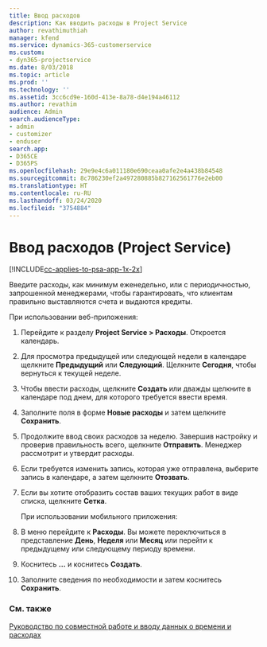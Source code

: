 ```yaml
---
title: Ввод расходов
description: Как вводить расходы в Project Service
author: revathimuthiah
manager: kfend
ms.service: dynamics-365-customerservice
ms.custom:
- dyn365-projectservice
ms.date: 8/03/2018
ms.topic: article
ms.prod: ''
ms.technology: ''
ms.assetid: 3cc6cd9e-160d-413e-8a78-d4e194a46112
ms.author: revathim
audience: Admin
search.audienceType:
- admin
- customizer
- enduser
search.app:
- D365CE
- D365PS
ms.openlocfilehash: 29e9e4c6a011180e690ceaa0afe2e4a438b84548
ms.sourcegitcommit: 8c786230ef2a497280885b827162561776e2eb00
ms.translationtype: HT
ms.contentlocale: ru-RU
ms.lasthandoff: 03/24/2020
ms.locfileid: "3754884"
---
```

# <a name="enter-expenses-project-service"></a>Ввод расходов (Project Service)

[!INCLUDE[cc-applies-to-psa-app-1x-2x](../includes/cc-applies-to-psa-app-1x-2x.md)]

Введите расходы, как минимум еженедельно, или с периодичностью, запрошенной менеджерами, чтобы гарантировать, что клиентам правильно выставляются счета и выдаются кредиты.  
  
 При использовании веб-приложения:  
  
1. Перейдите к разделу **Project Service > Расходы**. Откроется календарь.  
  
2. Для просмотра предыдущей или следующей недели в календаре щелкните **Предыдущий** или **Следующий**. Щелкните **Сегодня**, чтобы вернуться к текущей неделе.  
  
3. Чтобы ввести расходы, щелкните **Создать** или дважды щелкните в календаре под днем, для которого требуется ввести время.  
  
4. Заполните поля в форме **Новые расходы** и затем щелкните **Сохранить**.  
  
5. Продолжите ввод своих расходов за неделю. Завершив настройку и проверив правильность всего, щелкните **Отправить**. Менеджер рассмотрит и утвердит расходы.  
  
6. Если требуется изменить запись, которая уже отправлена, выберите запись в календаре, а затем щелкните **Отозвать**.  
  
7. Если вы хотите отобразить состав ваших текущих работ в виде списка, щелкните **Сетка**.  
  
   При использовании мобильного приложения:  
  
8. В меню перейдите к **Расходы**.     Вы можете переключиться в представление **День**, **Неделя** или **Месяц** или перейти к предыдущему или следующему периоду времени.  
  
9. Коснитесь **…** и коснитесь **Создать**.  
  
10. Заполните сведения по необходимости и затем коснитесь **Сохранить**.  
  
### <a name="see-also"></a>См. также  
 [Руководство по совместной работе и вводу данных о времени и расходах](../project-service/time-expense-collaboration-guide.md)
